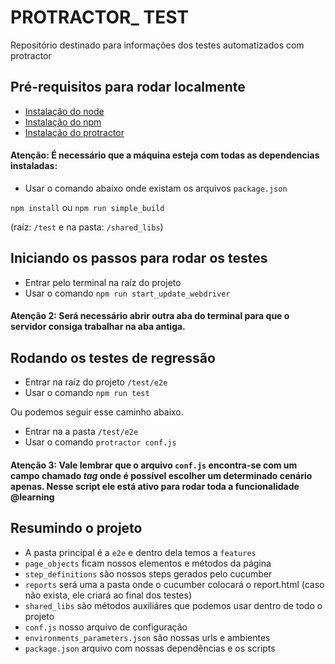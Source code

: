 # PROTRACTOR_ TEST

Repositório destinado para informações dos testes automatizados com protractor

## Pré-requisitos para rodar localmente
* [Instalação do node](https://nodejs.org/en/download/)
* [Instalação do npm](https://www.npmjs.com/get-npm)
* [Instalação do protractor](https://www.npmjs.com/package/protractor)


#### Atenção: É necessário que a máquina esteja com todas as dependencias instaladas:
* Usar o comando abaixo onde existam os arquivos `package.json`

```npm install``` ou  ```npm run simple_build```

(raíz: `/test` e na pasta: `/shared_libs`)

## Iniciando os passos para rodar os testes
* Entrar pelo terminal na raíz do projeto
* Usar o comando ```npm run start_update_webdriver```

#### Atenção 2: Será necessário abrir outra aba do terminal para que o servidor consiga trabalhar na aba antiga.

## Rodando os testes de regressão

* Entrar na raíz do projeto `/test/e2e`
* Usar o comando ```npm run test```

Ou podemos seguir esse caminho abaixo.
* Entrar na a pasta `/test/e2e`
* Usar o comando ```protractor conf.js```


#### Atenção 3: Vale lembrar que o arquivo `conf.js` encontra-se com um campo chamado *tag* onde é possível escolher um determinado cenário apenas. Nesse script ele está ativo para rodar toda a funcionalidade @learning

## Resumindo o projeto
* A pasta principal é a `e2e` e dentro dela temos a `features`
* `page_objects` ficam nossos elementos e métodos da página
* `step_definitions` são nossos steps gerados pelo cucumber
* `reports` será uma a pasta onde o cucumber colocará o report.html (caso não exista, ele criará ao final dos testes)
* `shared_libs` são métodos auxiliáres que podemos usar dentro de todo o projeto
* `conf.js` nosso arquivo de configuração
* `environments_parameters.json` são nossas urls e ambientes
* `package.json` arquivo com nossas dependências e os scripts


